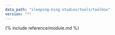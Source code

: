 ```yaml
---
data_path: "sleeping-king-studios/tools/toolbox"
version: "*"
---
```


{% include reference/module.md %}
